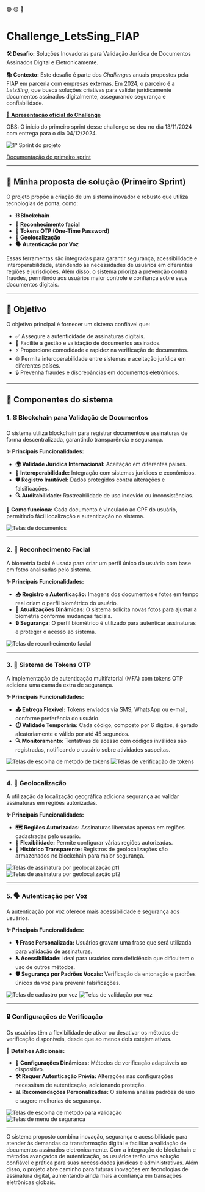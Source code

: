 🟢 🟡 🔴

# Challenge_LetsSing_FIAP

**🛠️ Desafio:** Soluções Inovadoras para Validação Jurídica de Documentos Assinados Digital e Eletronicamente.

**📚 Contexto:**
Este desafio é parte dos *Challenges* anuais propostos pela FIAP em parceria com empresas externas. Em 2024, o parceiro é a *LetsSing*, que busca soluções criativas para validar juridicamente documentos assinados digitalmente, assegurando segurança e confiabilidade. 

[**📄 Apresentação oficial do Challenge**](Challenge_LetsSing_apresentacao.pdf)


OBS: O inicio do primeiro sprint desse challenge se deu no dia 13/11/2024 com entrega para o dia 04/12/2024.

![1º Sprint do projeto](img/Challenge_sprint-1.png)

[Documentação do primeiro sprint](#-minha-proposta-de-solução-primeiro-sprint)

---

## 🚀 Minha proposta de solução (Primeiro Sprint)

O projeto propõe a criação de um sistema inovador e robusto que utiliza tecnologias de ponta, como:

- **⛓️ Blockchain**
- **📸 Reconhecimento facial**
- **🔑 Tokens OTP (One-Time Password)**
- **📍 Geolocalização**
- **🗣️ Autenticação por Voz**

Essas ferramentas são integradas para garantir segurança, acessibilidade e interoperabilidade, atendendo às necessidades de usuários em diferentes regiões e jurisdições. Além disso, o sistema prioriza a prevenção contra fraudes, permitindo aos usuários maior controle e confiança sobre seus documentos digitais.

---

## 🎯 Objetivo

O objetivo principal é fornecer um sistema confiável que:

- ✅ Assegure a autenticidade de assinaturas digitais.
- 📂 Facilite a gestão e validação de documentos assinados.
- ⚡ Proporcione comodidade e rapidez na verificação de documentos.
- 🌐 Permita interoperabilidade entre sistemas e aceitação jurídica em diferentes países.
- 🔒 Prevenha fraudes e discrepâncias em documentos eletrônicos.

---

## 🧩 Componentes do sistema

### 1. ⛓️ Blockchain para Validação de Documentos

O sistema utiliza blockchain para registrar documentos e assinaturas de forma descentralizada, garantindo transparência e segurança.

**✨ Principais Funcionalidades:**

- **🌍 Validade Jurídica Internacional:** Aceitação em diferentes países.
- **🔗 Interoperabilidade:** Integração com sistemas jurídicos e econômicos.
- **🛡️ Registro Imutável:** Dados protegidos contra alterações e falsificações.
- **🔍 Auditabilidade:** Rastreabilidade de uso indevido ou inconsistências.

**📌 Como funciona:**
Cada documento é vinculado ao CPF do usuário, permitindo fácil localização e autenticação no sistema.

![Telas de documentos](screen/BlockChain%20de%20documentos.png)

---

### 2. 📸 Reconhecimento Facial

A biometria facial é usada para criar um perfil único do usuário com base em fotos analisadas pelo sistema.

**✨ Principais Funcionalidades:**

- **📥 Registro e Autenticação:** Imagens dos documentos e fotos em tempo real criam o perfil biométrico do usuário.
- **🔄 Atualizações Dinâmicas:** O sistema solicita novas fotos para ajustar a biometria conforme mudanças faciais.
- **🔒 Segurança:** O perfil biométrico é utilizado para autenticar assinaturas e proteger o acesso ao sistema.

![Telas de reconhecimento facial](screen/Reconhecimento%20Facial.png)

---

### 3. 🔑 Sistema de Tokens OTP

A implementação de autenticação multifatorial (MFA) com tokens OTP adiciona uma camada extra de segurança.

**✨ Principais Funcionalidades:**

- **📤 Entrega Flexível:** Tokens enviados via SMS, WhatsApp ou e-mail, conforme preferência do usuário.
- **⏱️ Validade Temporária:** Cada código, composto por 6 dígitos, é gerado aleatoriamente e válido por até 45 segundos.
- **🔍 Monitoramento:** Tentativas de acesso com códigos inválidos são registradas, notificando o usuário sobre atividades suspeitas.

![Telas de escolha de metodo de tokens](screen/Segurança%20-%20Tokens%20-%20Escolha.png)
![Telas de verificação de tokens](screen/Segurança%20-%20Tokens%20-%20Verificação.png)

---

### 4. 📍 Geolocalização

A utilização da localização geográfica adiciona segurança ao validar assinaturas em regiões autorizadas.

**✨ Principais Funcionalidades:**

- **🗺️ Regiões Autorizadas:** Assinaturas liberadas apenas em regiões cadastradas pelo usuário.
- **📌 Flexibilidade:** Permite configurar várias regiões autorizadas.
- **📜 Histórico Transparente:** Registros de geolocalizações são armazenados no blockchain para maior segurança.

![Telas de assinatura por geolocalização pt1](screen/Segurança%20-%20Geolocalização%20-%20pt1.png)
![Telas de assinatura por geolocalização pt2](screen/Segurança%20-%20Geolocalização%20-%20pt2.png)

---

### 5. 🗣️ Autenticação por Voz

A autenticação por voz oferece mais acessibilidade e segurança aos usuários.

**✨ Principais Funcionalidades:**

- **🎙️ Frase Personalizada:** Usuários gravam uma frase que será utilizada para validação de assinaturas.
- **♿ Acessibilidade:** Ideal para usuários com deficiência que dificultem o uso de outros métodos.
- **🛡️ Segurança por Padrões Vocais:** Verificação da entonação e padrões únicos da voz para prevenir falsificações.

![Telas de cadastro por voz](screen/segurança%20-%20reconhecimento%20por%20voz%20-%20cadastro.png)
![Telas de validação por voz](screen/segurança%20-%20reconhecimento%20por%20voz%20-%20validação.png)

---

### 🔒 Configurações de Verificação

Os usuários têm a flexibilidade de ativar ou desativar os métodos de verificação disponíveis, desde que ao menos dois estejam ativos. 

**🔐 Detalhes Adicionais:**

- **🔄 Configurações Dinâmicas:** Métodos de verificação adaptáveis ao dispositivo.
- **🛠️ Requer Autenticação Prévia:** Alterações nas configurações necessitam de autenticação, adicionando proteção.
- **📊 Recomendações Personalizadas:** O sistema analisa padrões de uso e sugere melhorias de segurança.

![Telas de escolha de metodo para validação](screen/Metodo.png)
![Telas de menu de segurança](screen/Segurança%20-%20menu.png)

---

O sistema proposto combina inovação, segurança e acessibilidade para atender às demandas da transformação digital e facilitar a validação de documentos assinados eletronicamente. Com a integração de blockchain e métodos avançados de autenticação, os usuários terão uma solução confiável e prática para suas necessidades jurídicas e administrativas. Além disso, o projeto abre caminho para futuras inovações em tecnologias de assinatura digital, aumentando ainda mais a confiança em transações eletrônicas globais.
